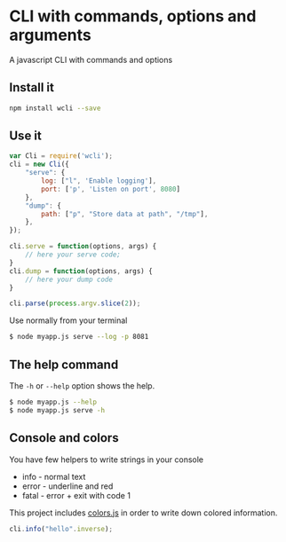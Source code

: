 # CLI with commands, options and arguments

A javascript CLI with commands and options

## Install it

```sh
npm install wcli --save
```

## Use it

```js
var Cli = require('wcli');
cli = new Cli({
    "serve": {
        log: ["l", 'Enable logging'],
        port: ['p', 'Listen on port', 8080]
    },
    "dump": {
        path: ["p", "Store data at path", "/tmp"],
    },
});

cli.serve = function(options, args) {
    // here your serve code;
}
cli.dump = function(options, args) {
    // here your dump code
}

cli.parse(process.argv.slice(2));
```

Use normally from your terminal

```sh
$ node myapp.js serve --log -p 8081
```

## The help command

The `-h` or `--help` option shows the help.

```sh
$ node myapp.js --help
$ node myapp.js serve -h
```

## Console and colors

You have few helpers to write strings in your console

 * info - normal text
 * error - underline and red
 * fatal - error + exit with code 1

This project includes [colors.js](https://github.com/marak/colors.js/) in order
to write down colored information.

```js
cli.info("hello".inverse);
```


